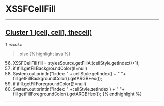 # XSSFCellFill

***

## [Cluster 1 (cell, cell1, thecell)](./1)
1 results
> . xlsx 
{% highlight java %}
56. XSSFCellFill fill = stylesSource.getFillAt(cellStyle.getIndex()+1);
58. if (fill.getFillBackgroundColor()!=null)
59.   System.out.println("Index: " + cellStyle.getIndex() + " "+ fill.getFillBackgroundColor().getARGBHex());
61. if (fill.getFillForegroundColor()!=null)
62. System.out.println("Index: " +cellStyle.getIndex() + " "+ fill.getFillForegroundColor().getARGBHex());
{% endhighlight %}

***

